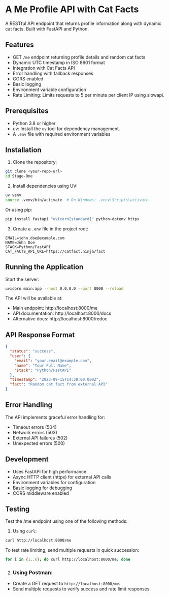 # A Me Profile API with Cat Facts

A RESTful API endpoint that returns profile information along with dynamic cat facts. Built with FastAPI and Python.

## Features

- GET `/me` endpoint returning profile details and random cat facts
- Dynamic UTC timestamp in ISO 8601 format
- Integration with Cat Facts API
- Error handling with fallback responses
- CORS enabled
- Basic logging
- Environment variable configuration
- Rate Limiting: Limits requests to 5 per minute per client IP using slowapi.

## Prerequisites

- Python 3.8 or higher
- uv: Install the `uv` tool for dependency management.
- A `.env` file with required environment variables

## Installation

1. Clone the repository:
```bash
git clone <your-repo-url>
cd Stage-One
```

2. Install dependencies using UV:
```bash
uv venv
source .venv/bin/activate  # On Windows: .venv\Scripts\activate
```

Or using pip:
```bash
pip install fastapi "uvicorn[standard]" python-dotenv httpx
```

3. Create a `.env` file in the project root:
```env
EMAIL=john.doe@example.com
NAME=John Doe
STACK=Python/FastAPI
CAT_FACTS_API_URL=https://catfact.ninja/fact
```

## Running the Application

Start the server:
```bash
uvicorn main:app --host 0.0.0.0 --port 8000 --reload
```

The API will be available at:
- Main endpoint: http://localhost:8000/me
- API documentation: http://localhost:8000/docs
- Alternative docs: http://localhost:8000/redoc

## API Response Format

```json
{
  "status": "success",
  "user": {
    "email": "your.email@example.com",
    "name": "Your Full Name",
    "stack": "Python/FastAPI"
  },
  "timestamp": "2023-09-15T14:30:00.000Z",
  "fact": "Random cat fact from external API"
}
```

## Error Handling

The API implements graceful error handling for:
- Timeout errors (504)
- Network errors (503)
- External API failures (502)
- Unexpected errors (500)

## Development

- Uses FastAPI for high performance
- Async HTTP client (httpx) for external API calls
- Environment variables for configuration
- Basic logging for debugging
- CORS middleware enabled

## Testing

Test the /me endpoint using one of the following methods:
1. Using `curl`:
```bash
curl http://localhost:8000/me
```
To test rate limiting, send multiple requests in quick succession:
```bash
for i in {1..6}; do curl http://localhost:8000/me; done
```

2. ### Using Postman:

- Create a GET request to `http://localhost:8000/me`.
- Send multiple requests to verify success and rate limit responses.
